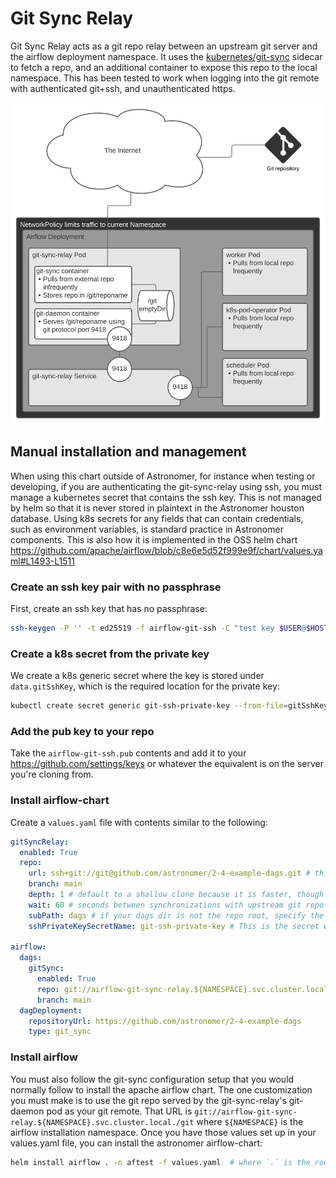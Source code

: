 # Git Sync Relay

Git Sync Relay acts as a git repo relay between an upstream git server and the airflow deployment namespace. It uses the [kubernetes/git-sync](https://github.com/kubernetes/git-sync) sidecar to fetch a repo, and an additional container to expose this repo to the local namespace. This has been tested to work when logging into the git remote with authenticated git+ssh, and unauthenticated https.

<img src="./git-sync-relay.svg">

## Manual installation and management

When using this chart outside of Astronomer, for instance when testing or developing, if you are authenticating the git-sync-relay using ssh, you must manage a kubernetes secret that contains the ssh key. This is not managed by helm so that it is never stored in plaintext in the Astronomer houston database. Using k8s secrets for any fields that can contain credentials, such as environment variables, is standard practice in Astronomer components. This is also how it is implemented in the OSS helm chart <https://github.com/apache/airflow/blob/c8e6e5d52f999e9f/chart/values.yaml#L1493-L1511>

### Create an ssh key pair with no passphrase

First, create an ssh key that has no passphrase:

```sh
ssh-keygen -P '' -t ed25519 -f airflow-git-ssh -C "test key $USER@$HOSTNAME $(date +%FT%T%z)"
```

### Create a k8s secret from the private key

We create a k8s generic secret where the key is stored under `data.gitSshKey`, which is the required location for the private key:

```sh
kubectl create secret generic git-ssh-private-key --from-file=gitSshKey=airflow-git-ssh
```

### Add the pub key to your repo

Take the `airflow-git-ssh.pub` contents and add it to your https://github.com/settings/keys or whatever the equivalent is on the server you're cloning from.

### Install airflow-chart

Create a `values.yaml` file with contents similar to the following:

```yaml
gitSyncRelay:
  enabled: True
  repo:
    url: ssh+git://git@github.com/astronomer/2-4-example-dags.git # this can be https:// for public repositories
    branch: main
    depth: 1 # default to a shallow clone because it is faster, though it sacrifices git history
    wait: 60 # seconds between synchronizations with upstream git repo
    subPath: dags # if your dags dir is not the repo root, specify the path relative to the repo root
    sshPrivateKeySecretName: git-ssh-private-key # This is the secret we created earlier. This is not requred with https git remotes.

airflow:
  dags:
    gitSync:
      enabled: True
      repo: git://airflow-git-sync-relay.${NAMESPACE}.svc.cluster.local./git
      branch: main
  dagDeployment:
    repositoryUrl: https://github.com/astronomer/2-4-example-dags
    type: git_sync
```

### Install airflow

You must also follow the git-sync configuration setup that you would normally follow to install the apache airflow chart. The one customization you must make is to use the git repo served by the git-sync-relay's git-daemon pod as your git remote. That URL is `git://airflow-git-sync-relay.${NAMESPACE}.svc.cluster.local./git` where `${NAMESPACE}` is the airflow installation namespace. Once you have those values set up in your values.yaml file, you can install the astronomer airflow-chart:

```sh
helm install airflow . -n aftest -f values.yaml  # where `.` is the root of this repository checked out to your filesystem
```
